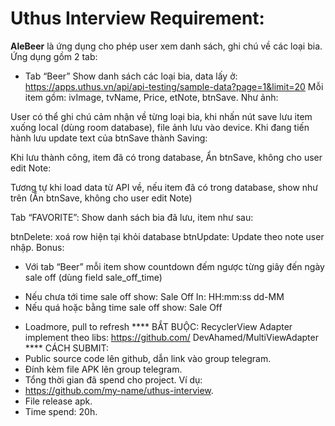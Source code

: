 # Uthus Interview Requirement:
**AleBeer** là ứng dụng cho phép user xem danh sách, ghi chú về các loại bia.
Ứng dụng gồm 2 tab:
- Tab “Beer”
Show danh sách các loại bia, data lấy ở:
https://apps.uthus.vn/api/api-testing/sample-data?page=1&limit=20
Mỗi item gồm: ivImage, tvName, Price, etNote, btnSave. Như ảnh:

User có thể ghi chú cảm nhận về từng loại bia, khi nhấn nút save lưu item xuống local (dùng
room database), file ảnh lưu vào device. Khi đang tiến hành lưu update text của btnSave thành
Saving:

Khi lưu thành công, item đã có trong database, Ẩn btnSave, không cho user edit Note:

Tương tự khi load data từ API về, nếu item đã có trong database, show như trên (Ẩn btnSave,
không cho user edit Note)

Tab “FAVORITE”:
Show danh sách bia đã lưu, item như sau:

btnDelete: xoá row hiện tại khỏi database
btnUpdate: Update theo note user nhập.
Bonus:
- Với tab “Beer” mỗi item show countdown đếm ngược từng giây đến ngày sale off (dùng
field sale_off_time)
* Nếu chưa tới time sale off show: Sale Off In: HH:mm:ss dd-MM
* Nếu quá hoặc bằng time sale off show: Sale Off
- Loadmore, pull to refresh
**** BẮT BUỘC: RecyclerView Adapter implement theo libs: https://github.com/
DevAhamed/MultiViewAdapter
**** CÁCH SUBMIT:
- Public source code lên github, dẫn link vào group telegram.
- Đính kèm file APK lên group telegram.
- Tổng thời gian đã spend cho project.
Ví dụ:
- https://github.com/my-name/uthus-interview.
- File release apk.
- Time spend: 20h.